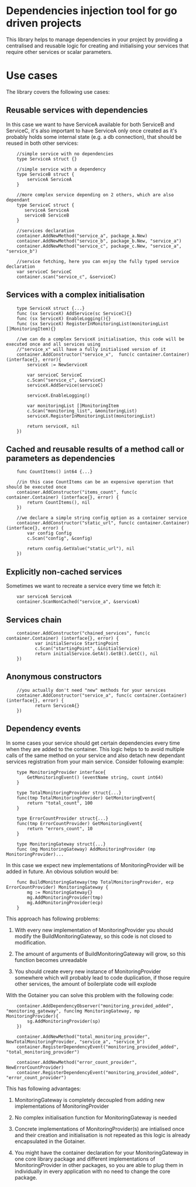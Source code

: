 # Dependencies injection tool for go driven projects

This library helps to manage dependencies in your project by providing a centralised and reusable logic for
creating and initialising your services that require other services or scalar parameters.

# Use cases

The library covers the following use cases:

## Reusable services with dependencies

In this case we want to have ServiceA available for both ServiceB and ServiceC, it's also important to have ServiceA
only once created as it's probably holds some internal state (e.g. a db connection), that should be reused in both
other services:

        //simple service with no dependencies
        type ServiceA struct {}

        //simple service with a dependency
        type ServiceB struct {
            serviceA ServiceA
        }

        //more complex service depending on 2 others, which are also dependant
        type ServiceC struct {
           serviceA ServiceA
           serviceB ServiceB
        }

        //services declaration
        container.AddNewMethod("service_a", package_a.New)
        container.AddNewMethod("service_b", package_b.New, "service_a")
        container.AddNewMethod("service_c", package_c.New, "service_a", "service_b")

        //service fetching, here you can enjoy the fully typed service declaration
        var serviceC ServiceC
        container.scan("service_c", &serviceC)

## Services with a complex initialisation

        type ServiceX struct {...}
        func (sx ServiceX) AddService(sc ServiceC){}
        func (sx ServiceX) EnableLogging(){}
        func (sx ServiceX) RegisterInMonitoringList(monitoringList []MonitoringItem){}

        //we can do a complex ServiceX initialisation, this code will be executed once and all services using
        //"service_x" will have a fully initialised version of it
        container.AddConstructor("service_x",  func(c container.Container) (interface{}, error){
            serviceX := NewServiceX

            var serviceC ServiceC
            c.Scan("service_c", &serviceC)
            serviceX.AddService(serviceC)

            serviceX.EnableLogging()

            var monitoringList []MonitoringItem
            c.Scan("monitoring_list", &monitoringList)
            serviceX.RegisterInMonitoringList(monitoringList)

            return serviceX, nil
        })

## Cached and reusable results of a method call or parameters as dependencies

        func CountItems() int64 {...}

        //in this case CountItems can be an expensive operation that should be executed once
        container.AddConstructor("items_count", func(c container.Container) (interface{}, error) {
            return CountItems(), nil
        })

        //we declare a simple string config option as a container service
        container.AddConstructor("static_url", func(c container.Container) (interface{}, error) {
            var config Config
            c.Scan("config", &config)

            return config.GetValue("static_url"), nil
        })

## Explicitly non-cached services

Sometimes we want to recreate a service every time we fetch it:

        var serviceA ServiceA
        container.ScanNonCached("service_a", &serviceA)

## Services chain

        container.AddConstructor("chained_services", func(c container.Container) (interface{}, error) {
               var initialService StartingPoint
               c.Scan("startingPoint", &initialService)
               return initialService.GetA().GetB().GetC(), nil
        })

## Anonymous constructors

        //you actually don't need "new" methods for your services
        container.AddConstructor("service_a", func(c container.Container) (interface{}, error) {
               return ServiceA{}
        })

## Dependency events

In some cases your service should get certain dependencies every time when they are added to the container. This logic
helps to to avoid multiple calls of the same method on your service and also detach new dependant services registration
from your main service. Consider following example:

        type MonitoringProvider interface{
            GetMonitoringEvent() (eventName string, count int64)
        }

        type TotalMonitoringProvider struct{...}
        func(tmp TotalMonitoringProvider) GetMonitoringEvent{
            return "total_count", 100
        }

        type ErrorCountProvider struct{...}
        func(tmp ErrorCountProvider) GetMonitoringEvent{
            return "errors_count", 10
        }

        type MonitoringGateway struct{...}
        func (mg MonitoringGateway) AddMonitoringProvider (mp MonitoringProvider)...


In this case we expect new implementations of MonitoringProvider will be added in future. An obvious solution would be:

        func BuildMonitoringGateway(tmp TotalMonitoringProvider, ecp ErrorCountProvider) MonitoringGateway {
            mg := MonitoringGateway{}
            mg.AddMonitoringProvider(tmp)
            mg.AddMonitoringProvider(ecp)
        }

This approach has following problems:

1. With every new implementation of MonitoringProvider you should modify the BuildMonitoringGateway, so this code is not closed to
modification.

2. The amount of arguments of BuildMonitoringGateway will grow, so this function becomes unreadable

3. You should create every new instance of MonitoringProvider somewhere which will probably lead to code duplication, if those
require other services, the amount of boilerplate code will explode

With the Gotainer you can solve this problem with the following code:

        container.AddDependencyObserver("monitoring_provided_added", "monitoring_gateway", func(mg MonitoringGateway, mp MonitoringProvider){
            sg.AddMonitoringProvider(sp)
        })

        container.AddNewMethod("total_monitoring_provider", NewTotalMonitoringProvider, "service_a", "service_b")
        container.RegisterDependencyEvent("monitoring_provided_added", "total_monitoring_provider")

        container.AddNewMethod("error_count_provider", NewErrorCountProvider)
        container.RegisterDependencyEvent("monitoring_provided_added", "error_count_provider")

This has following advantages:

1. MonitoringGateway is completely decoupled from adding new implementations of MonitoringProvider

2. No complex initialisation function for MonitoringGateway is needed

3. Concrete implementations of MonitoringProvider(s) are intialised once and their creation and initialisation is not
repeated as this logic is already encapsulated in the Gotainer.

4. You might have the container declaration for your MonitoringGateway in one core library package and different implementations of
MonitoringProvider in other packages, so you are able to plug them in individually in every application with no need to change the
core package.